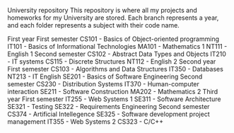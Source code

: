 University repository
This repository is where all my projects and homeworks for my University are stored. Each branch represents a year, and each folder represents a subject with their code name.

First year
First semester
CS101 - Basics of Object-oriented programming
IT101 - Basics of Informational Technologies
MA101 - Mathematics 1
NT111 - English 1
Second semester
CS102 - Abstract Data Types and Objects
IT210 - IT systems
CS115 - Discrete Structures
NT112 - English 2
Second year
First semester
CS103 - Algorithms and Data Structures
IT350 - Databases
NT213 - IT English
SE201 - Basics of Software Engineering
Second semester
CS230 - Distribution Systems
IT370 - Human-computer interaction
SE211 - Software Construction
MA202 - Mathematics 2
Third year
First semester
IT255 - Web Systems 1
SE311 - Software Architecture
SE321 - Testing
SE322 - Requirements Engineering
Second semester
CS374 - Artificial Intellegence
SE325 - Software development project management
IT355 - Web Systems 2
CS323 - C/C++
